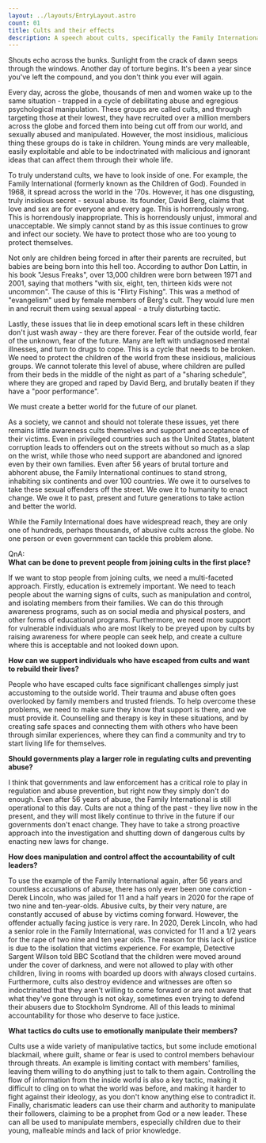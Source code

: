 ```yaml
---
layout: ../layouts/EntryLayout.astro
count: 01
title: Cults and their effects
description: A speech about cults, specifically the Family International.
---
```


<!-- Q: rewrite to focus the whole thing on the family international? TODO: also talk about the loss of identity in cults -->

<!-- TODO: not all cults treat their members like this? -->

Shouts echo across the bunks. Sunlight from the crack of dawn seeps through the windows. Another day of torture begins. It's been a year since you've left the compound, and you don't think you ever will again.

Every day, across the globe, thousands of men and women wake up to the same situation - trapped in a cycle of debilitating abuse and egregious psychological manipulation. These groups are called cults, and through targeting those at their lowest, they have recruited over a million members across the globe and forced them into being cut off from our world, and <!-- TODO: if we mention sexual abuse here, is it well introduced in the next paragraph? -->sexually abused and manipulated. However, the most insidious, malicious thing these groups do is take in children. Young minds are very malleable, easily exploitable and able to be indoctrinated with malicious and ignorant ideas that can affect them through their whole life.

<!-- TODO: add rhetorical questions -->

<!-- is for example correct here -->

To truly understand cults, we have to look inside of one. For example, the Family International (formerly known as the Children of God). Founded in 1968, it spread across the world in the '70s. However, it has one disgusting, truly insidious secret - sexual abuse. Its founder, David Berg, claims that love and sex are for everyone and every age. This is horrendously wrong. This is horrendously inappropriate. This is horrendously unjust, immoral and unacceptable. We simply cannot stand by as this issue continues to grow and infect our society. We have to protect those who are too young to protect themselves.

Not only are children being forced in after their parents are recruited, but babies are being born into this hell too. According to author Don Lattin, in his book "Jesus Freaks", over 13,000 children were born between 1971 and 2001, saying that mothers "with six, eight, ten, thirteen kids were not uncommon". The cause of this is "Flirty Fishing". This was a method of "evangelism" used by female members of Berg's cult. They would lure men in and recruit them using sexual appeal - a truly disturbing tactic.

Lastly, these issues that lie in deep emotional scars left in these children don't just wash away - they are there forever. Fear of the outside world, fear of the unknown, fear of the future. Many are left with undiagnosed mental illnesses, and turn to drugs to cope. This is a cycle that needs to be broken. We need to protect the children of the world from these insidious, malicious groups. We cannot tolerate this level of abuse, where children are pulled from their beds in the middle of the night as part of a "sharing schedule", where they are groped and raped by David Berg, and brutally beaten if they have a "poor performance".

We must create a better world for the future of our planet.

As a society, we cannot and should not tolerate these issues, yet there remains little awareness cults themselves and support and acceptance of their victims. Even in privileged countries such as the United States, blatent corruption leads to offenders out on the streets without so much as a slap on the wrist, while those who need support are abandoned and ignored even by their own families. Even after 56 years of brutal torture and abhorent <!-- word choice -->abuse, the Family International continues to stand strong, inhabiting six continents and over 100 countries.
We owe it to ourselves to take these sexual offenders off the street. We owe it to humanity to enact change. We owe it to past, present and future generations to take action and better the world.

While the Family International does have widespread reach, they are only one of hundreds, perhaps thousands, of abusive cults across the globe. No one person or even government can tackle this problem alone.

QnA:<br />
**What can be done to prevent people from joining cults in the first place?**

If we want to stop people from joining cults, we need a multi-faceted approach. Firstly, education is extremely important. We need to teach people about the warning signs of cults, such as manipulation and control, and isolating members from their families. We can do this through awareness programs, such as on social media and physical posters, and other forms of educational programs. Furthermore, we need more support for vulnerable individuals who are most likely to be preyed upon by cults by raising awareness for where people can seek help, and create a culture where this is acceptable and not looked down upon.

**How can we support individuals who have escaped from cults and want to rebuild their lives?**

People who have escaped cults face significant challenges simply just accustoming to the outside world. Their trauma and abuse often goes overlooked by family members and trusted friends. To help overcome these problems, we need to make sure they know that support is there, and we must provide it. Counselling and therapy is key in these situations, and by creating safe spaces and connecting them with others who have been through similar experiences, where they can find a community and try to start living life for themselves.

**Should governments play a larger role in regulating cults and preventing abuse?**

I think that governments and law enforcement has a critical role to play in regulation and abuse prevention, but right now they simply don't do enough. Even after 56 years of abuse, the Family International is still operational to this day. Cults are not a thing of the past - they live now in the present, and they will most likely continue to thrive in the future if our governments don't enact change. They have to take a strong proactive approach into the investigation and shutting down of dangerous cults by enacting new laws for change.

**How does manipulation and control affect the accountability of cult leaders?**

To use the example of the Family International again, after 56 years and countless accusations of abuse, there has only ever been one conviction - Derek Lincoln, who was jailed for 11 and a half years in 2020 for the rape of two nine and ten-year-olds. Abusive cults, by their very nature, are constantly accused of abuse by victims coming forward. However, the offender actually facing justice is very rare. In 2020, Derek Lincoln, who had a senior role in the Family International, was convicted for 11 and a 1/2 years for the rape of two nine and ten year olds. The reason for this lack of justice is due to the isolation that victims experience. For example, Detective Sargent Wilson told BBC Scotland that the children were moved around under the cover of darkness, and were not allowed to play with other children, living in rooms with boarded up doors with always closed curtains. Furthermore, cults also destroy evidence and witnesses are often so indoctrinated that they aren't willing to come forward or are not aware that what they've gone through is not okay, sometimes even trying to defend their abusers due to Stockholm Syndrome. All of this leads to minimal accountability for those who deserve to face justice.

**What tactics do cults use to emotionally manipulate their members?**

Cults use a wide variety of manipulative tactics, but some include emotional blackmail, where guilt, shame or fear is used to control members behaviour through threats. An example is limiting contact with members' families, leaving them willing to do anything just to talk to them again. Controlling the flow of information from the inside world is also a key tactic, making it difficult to cling on to what the world was before, and making it harder to fight against their ideology, as you don't know anything else to contradict it. Finally, charismatic leaders can use their charm and authority to manipulate their followers, claiming to be a prophet from God or a new leader. These can all be used to manipulate members, especially children due to their young, malleable minds and lack of prior knowledge.
